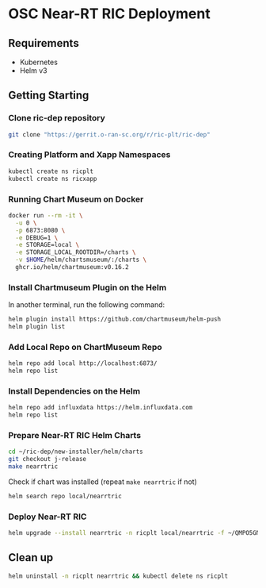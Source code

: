 # OSC Near-RT RIC Deployment

## Requirements

- Kubernetes
- Helm v3

## Getting Starting

### Clone ric-dep repository

```sh
git clone "https://gerrit.o-ran-sc.org/r/ric-plt/ric-dep"
```

### Creating Platform and Xapp Namespaces

```sh
kubectl create ns ricplt
kubectl create ns ricxapp
```

### Running Chart Museum on Docker

```sh
docker run --rm -it \
  -u 0 \
  -p 6873:8080 \
  -e DEBUG=1 \
  -e STORAGE=local \
  -e STORAGE_LOCAL_ROOTDIR=/charts \
  -v $HOME/helm/chartsmuseum/:/charts \
  ghcr.io/helm/chartmuseum:v0.16.2
```

### Install Chartmuseum Plugin on the Helm

In another terminal, run the following command:

```sh
helm plugin install https://github.com/chartmuseum/helm-push
helm plugin list
```

### Add Local Repo on ChartMuseum Repo

```sh
helm repo add local http://localhost:6873/
helm repo list
```

### Install Dependencies on the Helm

```sh
helm repo add influxdata https://helm.influxdata.com
helm repo list
```

### Prepare Near-RT RIC Helm Charts

```sh
cd ~/ric-dep/new-installer/helm/charts
git checkout j-release
make nearrtric
```

Check if chart was installed (repeat `make nearrtric` if not)

```sh
helm search repo local/nearrtric
```

### Deploy Near-RT RIC

```sh
helm upgrade --install nearrtric -n ricplt local/nearrtric -f ~/QMPO5GNet/configs/osc-ric/osc_ric_values.yaml --create-namespace
```

## Clean up

```sh
helm uninstall -n ricplt nearrtric && kubectl delete ns ricplt
```